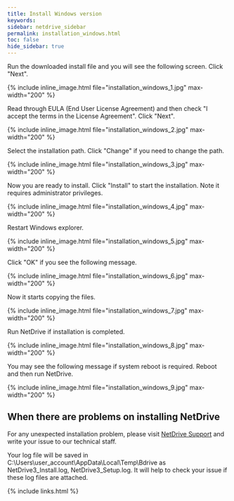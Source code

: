 ```yaml
---
title: Install Windows version
keywords:
sidebar: netdrive_sidebar
permalink: installation_windows.html
toc: false
hide_sidebar: true
---
```


Run the downloaded install file and you will see the following screen. Click "Next".

{% include inline_image.html file="installation_windows_1.jpg" max-width="200" %}

Read through EULA (End User License Agreement) and then check "I accept the terms in the License Agreement". Click "Next".

{% include inline_image.html file="installation_windows_2.jpg" max-width="200" %}

Select the installation path. Click "Change" if you need to change the path.

{% include inline_image.html file="installation_windows_3.jpg" max-width="200" %}

Now you are ready to install. Click "Install" to start the installation. Note it requires administrator privileges.

{% include inline_image.html file="installation_windows_4.jpg" max-width="200" %}

Restart Windows explorer.

{% include inline_image.html file="installation_windows_5.jpg" max-width="200" %}

Click "OK" if you see the following message.

{% include inline_image.html file="installation_windows_6.jpg" max-width="200" %}

Now it starts copying the files.

{% include inline_image.html file="installation_windows_7.jpg" max-width="200" %}

Run NetDrive if installation is completed.

{% include inline_image.html file="installation_windows_8.jpg" max-width="200" %}

You may see the following message if system reboot is required. Reboot and then run NetDrive.

{% include inline_image.html file="installation_windows_9.jpg" max-width="200" %}

## When there are problems on installing NetDrive

For any unexpected installation problem, please visit [NetDrive Support](https://support.bdrive.com/) and write your issue to our technical staff.

Your log file will be saved in C:\Users\user_account\AppData\Local\Temp\Bdrive as NetDrive3_Install.log, NetDrive3_Setup.log. It will help to check your issue if these log files are attached.

{% include links.html %}
